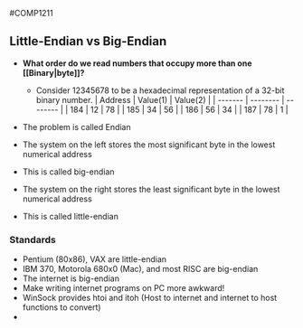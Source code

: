 #COMP1211 
## Little-Endian vs Big-Endian
- **What order do we read numbers that occupy more than one [[Binary|byte]]?**
	- Consider 12345678 to be a hexadecimal representation of a 32-bit binary number.
| Address | Value(1) | Value(2) |
| ------- | -------- | -------- |
| 184     | 12       | 78       |
| 185     | 34       | 56       |
| 186     | 56       | 34       |
| 187     | 78       | 1        |

- The problem is called Endian
- The system on the left stores the most significant byte in the lowest numerical address
- This is called big-endian
- The system on the right stores the least significant byte in the lowest numerical address
- This is called little-endian
### Standards
- Pentium (80x86), VAX are little-endian
- IBM 370, Motorola 680x0 (Mac), and most RISC are big-endian
- The internet is big-endian
- Make writing internet programs on PC more awkward!
- WinSock provides htoi and itoh (Host to internet and internet to host functions to convert)
- 